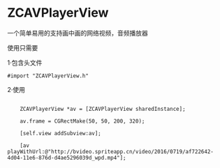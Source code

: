 # ZCAVPlayerView
一个简单易用的支持画中画的网络视频，音频播放器

使用只需要

1·包含头文件
```objc
#import "ZCAVPlayerView.h"
```

2·使用
```objc

    ZCAVPlayerView *av = [ZCAVPlayerView sharedInstance];
    
    av.frame = CGRectMake(50, 50, 200, 320);
    
    [self.view addSubview:av];

    [av playWithUrl:@"http://bvideo.spriteapp.cn/video/2016/0719/af722642-4d04-11e6-876d-d4ae5296039d_wpd.mp4"];
```
